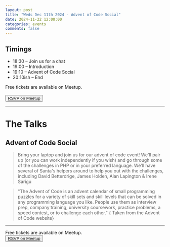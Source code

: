 ```yaml
---
layout: post
title: "Weds Dec 11th 2024 - Advent of Code Social"
date: 2024-11-22 12:00:00
categories: events
comments: false
---
```


## Timings

* 18:30 – Join us for a chat
* 19:00 – Introduction
* 19:10 – Advent of Code Social
* 20:10ish – End

Free tickets are available on Meetup.  
<br><button>[RSVP on Meetup](https://www.meetup.com/leedsphp/events/304696690)</button>

<hr/>

# The Talks

## Advent of Code Social


> Bring your laptop and join us for our advent of code event! We'll pair up (or you can work independently if you wish) and go through some of the challenges in PHP or in your preferred language. We'll have several of Santa's helpers around to help you out with the challenges, including David Betterdrige, James Holden, Alan Lapington & Irene Sarigu

> "The Advent of Code is an advent calendar of small programming puzzles for a variety of skill sets and skill levels that can be solved in any programming language you like. People use them as interview prep, company training, university coursework, practice problems, a speed contest, or to challenge each other." { Taken from the Advent of Code website}

<hr/>

Free tickets are available on Meetup.
<br><button>[RSVP on Meetup](https://www.meetup.com/leedsphp/events/304696690)</button>
